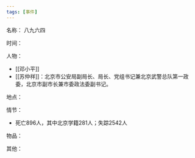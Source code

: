 ```yaml
---
tags: [事件]
---
```


名称：
八九六四

时间：

人物：
- [[邓小平]]
- [[苏仲祥]]：北京市公安局副局长、局长、党组书记兼北京武警总队第一政委，北京市副市长兼市委政法委副书记。

地点：

情节：
- 死亡896人，其中北京学籍281人；失踪2542人

物品：

其他：
